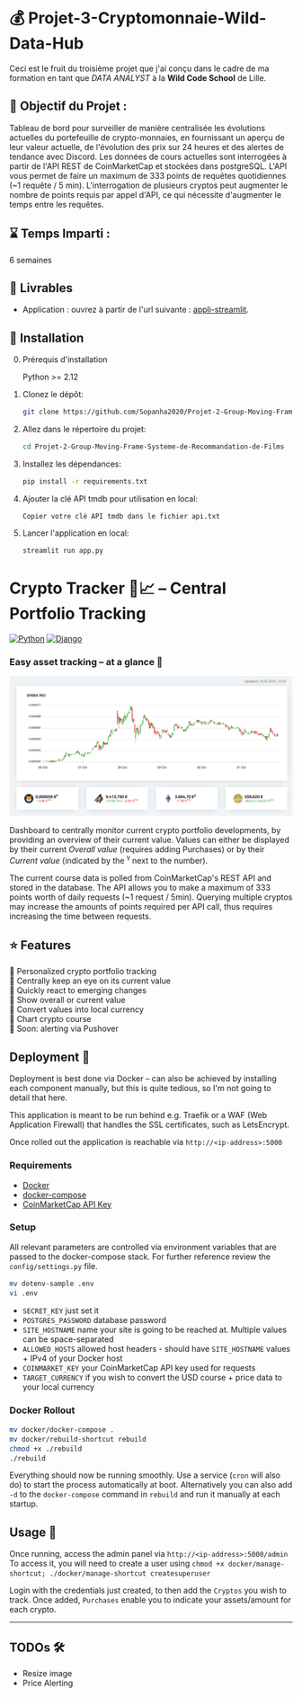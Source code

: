 # 💰 Projet-3-Cryptomonnaie-Wild-Data-Hub

Ceci est le fruit du troisième projet que j'ai conçu dans le cadre de ma formation en tant que _DATA ANALYST_ à la **Wild Code School** de Lille.

## 🎯 Objectif du Projet :

Tableau de bord pour surveiller de manière centralisée les évolutions actuelles du portefeuille de crypto-monnaies, en fournissant un aperçu de leur valeur actuelle, de l'évolution des prix sur 24 heures et des alertes de tendance avec Discord.
Les données de cours actuelles sont interrogées à partir de l'API REST de CoinMarketCap et stockées dans postgreSQL. L'API vous permet de faire
un maximum de 333 points de requêtes quotidiennes (~1 requête / 5 min). L'interrogation de plusieurs cryptos peut augmenter le
nombre de points requis par appel d'API, ce qui nécessite d'augmenter le temps entre les requêtes.

## ⌛ Temps Imparti : 
6 semaines


## 📎 Livrables

* Application : ouvrez à partir de l'url suivante : [appli-streamlit](https://projet-2-group-moving-frame-systeme-de-recommandation-de-films.streamlit.app/). 

## 📡 Installation

0. Prérequis d'installation
    
    Python >= 2.12
    
1. Clonez le dépôt:
    ```sh
    git clone https://github.com/Sopanha2020/Projet-2-Group-Moving-Frame-Systeme-de-Recommandation-de-Films.git
    ```
2. Allez dans le répertoire du projet:
    ```sh
    cd Projet-2-Group-Moving-Frame-Systeme-de-Recommandation-de-Films
    ```
3. Installez les dépendances:
    ```sh
    pip install -r requirements.txt
    ```
4. Ajouter la clé API tmdb pour utilisation en local:  
    ```
    Copier votre clé API tmdb dans le fichier api.txt
    ```
5. Lancer l'application en local:
    ```sh
    streamlit run app.py
    ```
# Crypto Tracker 🐍📈 – Central Portfolio Tracking

[![Python](https://img.shields.io/badge/Made%20with-Python%203.x-blue.svg?style=flat-square&logo=Python&logoColor=white)](https://www.python.org/) 
[![Django](https://img.shields.io/badge/Powered%20by-Django%203.x-green.svg?style=flat-square&logo=Django&logoColor=white)](https://www.djangoproject.com/) 

### Easy asset tracking – at a glance 🚀

![Application Screenshot](media_files/sample.png)

Dashboard to centrally monitor current crypto portfolio developments, by providing an overview of their current value.
Values can either be displayed by their current *Overall value* (requires adding Purchases) or by their *Current value*
(indicated by the <sup>`V`</sup> next to the number).

The current course data is polled from CoinMarketCap's REST API and stored in the database. The API allows you to make 
a maximum of 333 points worth of daily requests (~1 request / 5min). Querying multiple cryptos may increase the 
amounts of points required per API call, thus requires increasing the time between requests.

## ⭐ Features

💸 Personalized crypto portfolio tracking  
💸 Centrally keep an eye on its current value  
💸 Quickly react to emerging changes  
💸 Show overall or current value  
💸 Convert values into local currency  
💸 Chart crypto course  
💸 Soon: alerting via Pushover  

## Deployment 👾

Deployment is best done via Docker – can also be achieved by installing each component manually,
but this is quite tedious, so I'm not going to detail that here.

This application is meant to be run behind e.g. Traefik or a WAF (Web Application Firewall) that handles 
the SSL certificates, such as LetsEncrypt.

Once rolled out the application is reachable via `http://<ip-address>:5000`

### Requirements

* [Docker](https://docs.docker.com/get-docker/)  
* [docker-compose](https://docs.docker.com/compose/install/)  
* [CoinMarketCap API Key](https://coinmarketcap.com/api/)

### Setup

All relevant parameters are controlled via environment variables that are passed
to the docker-compose stack. For further reference review the `config/settings.py` file.

```bash
mv dotenv-sample .env
vi .env
```

* `SECRET_KEY` just set it
* `POSTGRES_PASSWORD` database password
* `SITE_HOSTNAME` name your site is going to be reached at. Multiple values can be space-separated
* `ALLOWED_HOSTS` allowed host headers - should have `SITE_HOSTNAME` values + IPv4 of your Docker host  
* `COINMARKET_KEY` your CoinMarketCap API key used for requests
* `TARGET_CURRENCY` if you wish to convert the USD course + price data to your local currency

### Docker Rollout

```bash
mv docker/docker-compose .
mv docker/rebuild-shortcut rebuild
chmod +x ./rebuild
./rebuild
```

Everything should now be running smoothly. Use a service (`cron` will also do) to start
the process automatically at boot. Alternatively you can also add `-d` to the `docker-compose`
command in `rebuild` and run it manually at each startup.

## Usage 🚀

Once running, access the admin panel via `http://<ip-address>:5000/admin` 
To access it, you will need to create a user using `chmod +x docker/manage-shortcut; ./docker/manage-shortcut createsuperuser`  

Login with the credentials just created, to then add the `Cryptos` you wish to track. 
Once added, `Purchases` enable you to indicate your assets/amount for each crypto.


---

## TODOs 🛠️

- Resize image  
- Price Alerting

